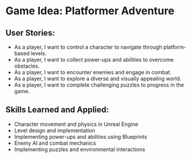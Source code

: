 # Game Idea: Platformer Adventure

## User Stories:
- As a player, I want to control a character to navigate through platform-based levels.
- As a player, I want to collect power-ups and abilities to overcome obstacles.
- As a player, I want to encounter enemies and engage in combat.
- As a player, I want to explore a diverse and visually appealing world.
- As a player, I want to complete challenging puzzles to progress in the game.

## Skills Learned and Applied:
- Character movement and physics in Unreal Engine
- Level design and implementation
- Implementing power-ups and abilities using Blueprints
- Enemy AI and combat mechanics
- Implementing puzzles and environmental interactions